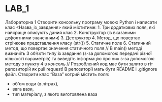 # LAB_1
Лабораторна 1 
Створити консольну програму мовою Python і написати клас &lt;Назва_із_завдання> який міститиме: 
	1. Три додаткових поля, які найкраще описують даний клас
	2. Конструктор (із вказаними дефолтними значеннями) 
	3. Деструктор
	4. Метод, що повертає стрічкове представлення класу (str())
	5. Статичне поле
	6. Статичний метод, що повертає значення статичного поля 
	// В main() методі визначіть 3 об’єкти типу із завдання (з-за допомогою передачі різної кількості параметрів) та виведіть інформацію про них з-за допомогою методу з пункту 4 в консоль 
	// Розроблений код має бути залито в гіт репозиторій як pull request! В репозиторії мать бути README і .gitignore файл. 
Створити клас “Ваза” котрий містить поля: 
- об'єм води (в літрах), 
- вага вази, 
- тип матеріалу, з якого виготовлена ваза
